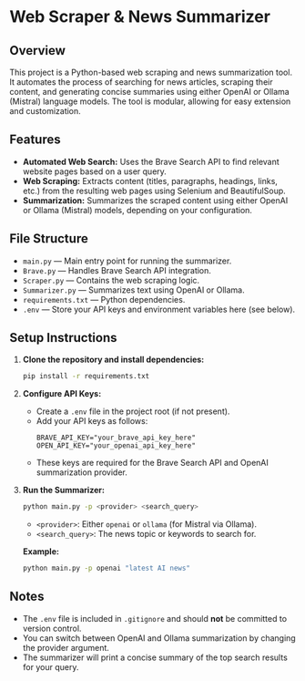 # Web Scraper & News Summarizer

## Overview

This project is a Python-based web scraping and news summarization tool. It automates the process of searching for news articles, scraping their content, and generating concise summaries using either OpenAI or Ollama (Mistral) language models. The tool is modular, allowing for easy extension and customization.

## Features
- **Automated Web Search:** Uses the Brave Search API to find relevant website pages based on a user query.
- **Web Scraping:** Extracts content (titles, paragraphs, headings, links, etc.) from the resulting web pages using Selenium and BeautifulSoup.
- **Summarization:** Summarizes the scraped content using either OpenAI or Ollama (Mistral) models, depending on your configuration.


## File Structure
- `main.py` — Main entry point for running the summarizer.
- `Brave.py` — Handles Brave Search API integration.
- `Scraper.py` — Contains the web scraping logic.
- `Summarizer.py` — Summarizes text using OpenAI or Ollama.
- `requirements.txt` — Python dependencies.
- `.env` — Store your API keys and environment variables here (see below).

## Setup Instructions

1. **Clone the repository and install dependencies:**
   ```sh
   pip install -r requirements.txt
   ```

2. **Configure API Keys:**
   - Create a `.env` file in the project root (if not present).
   - Add your API keys as follows:
     ```env
     BRAVE_API_KEY="your_brave_api_key_here"
     OPEN_API_KEY="your_openai_api_key_here"
     ```
   - These keys are required for the Brave Search API and OpenAI summarization provider.

3. **Run the Summarizer:**
   ```sh
   python main.py -p <provider> <search_query>
   ```
   - `<provider>`: Either `openai` or `ollama` (for Mistral via Ollama).
   - `<search_query>`: The news topic or keywords to search for.
   
   **Example:**
   ```sh
   python main.py -p openai "latest AI news"
   ```

## Notes
- The `.env` file is included in `.gitignore` and should **not** be committed to version control.
- You can switch between OpenAI and Ollama summarization by changing the provider argument.
- The summarizer will print a concise summary of the top search results for your query.
